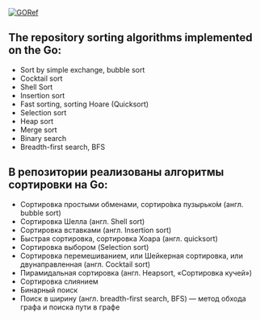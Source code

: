 [![GORef](https://godoc.org/github.com/dreddsa5dies/algorithm?status.svg)](https://godoc.org/github.com/dreddsa5dies/algorithm) 
## The repository sorting algorithms implemented on the Go:  
* Sort by simple exchange, bubble sort  
* Cocktail sort   
* Shell Sort  
* Insertion sort  
* Fast sorting, sorting Hoare (Quicksort)  
* Selection sort  
* Heap sort  
* Merge sort  
* Binary search
* Breadth-first search, BFS

## В репозитории реализованы алгоритмы сортировки на Go:  
* Сортировка простыми обменами, сортиро́вка пузырько́м (англ. bubble sort)  
* Сортировка Шелла (англ. Shell sort)  
* Сортировка вставками (англ. Insertion sort)  
* Быстрая сортировка, сортировка Хоара (англ. quicksort)  
* Сортировка выбором (Selection sort)  
* Сортировка перемешиванием, или Шейкерная сортировка, или двунаправленная (англ. Cocktail sort)  
* Пирамидальная сортировка (англ. Heapsort, «Сортировка кучей»)  
* Сортировка слиянием  
* Бинарный поиск
* Поиск в ширину (англ. breadth-first search, BFS) — метод обхода графа и поиска пути в графе